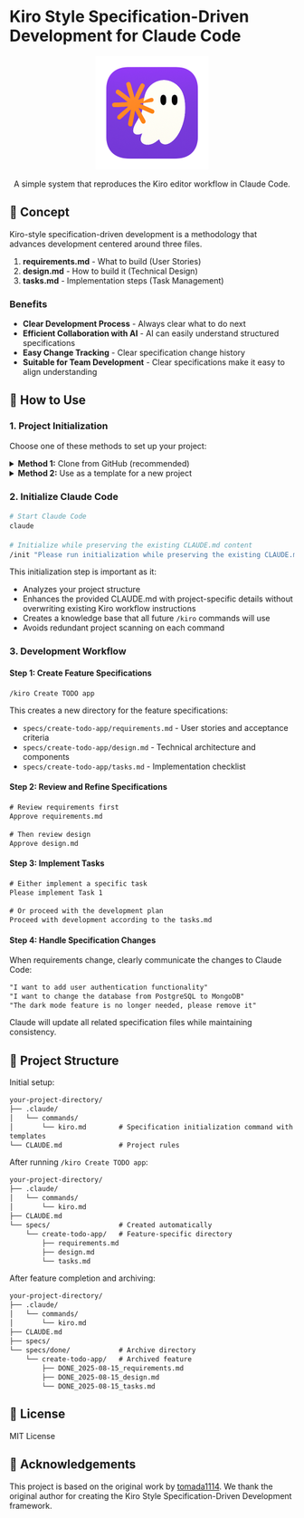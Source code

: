 # Kiro Style Specification-Driven Development for Claude Code

<div align="center">
    <img src="ICON.png" alt="Alt text" width="200" height="200">
    <p>A simple system that reproduces the Kiro editor workflow in Claude Code.</p>
</div>

## 🎯 Concept

Kiro-style specification-driven development is a methodology that advances development centered around three files.

1. **requirements.md** - What to build (User Stories)
2. **design.md** - How to build it (Technical Design)
3. **tasks.md** - Implementation steps (Task Management)

### Benefits

- **Clear Development Process** - Always clear what to do next
- **Efficient Collaboration with AI** - AI can easily understand structured specifications
- **Easy Change Tracking** - Clear specification change history
- **Suitable for Team Development** - Clear specifications make it easy to align understanding

## 🚀 How to Use

### 1. Project Initialization

Choose one of these methods to set up your project:

<details>
<summary><b>Method 1:</b> Clone from GitHub (recommended)</summary>

```bash
# Clone the repository
git clone https://github.com/bizzkoot/kiro_style_claude_code.git

# Copy required files to your project directory
cp -r kiro_style_claude_code/example-project/.claude ./
cp kiro_style_claude_code/example-project/CLAUDE.md ./

# Optional: Copy example specifications for reference
# cp -r kiro_style_claude_code/example-project/specs/* ./specs/

# Clean up
rm -rf kiro_style_claude_code
```
</details>

<details>
<summary><b>Method 2:</b> Use as a template for a new project</summary>

```bash
# Clone the repository
git clone https://github.com/bizzkoot/kiro_style_claude_code.git

# Copy the entire example project as your starting point
cp -r kiro_style_claude_code/example-project/ my-new-project/
cd my-new-project/

# Clean up
rm -rf ../kiro_style_claude_code
```
</details>

### 2. Initialize Claude Code

```bash
# Start Claude Code
claude

# Initialize while preserving the existing CLAUDE.md content
/init "Please run initialization while preserving the existing CLAUDE.md content. Add project structure details without overwriting the Kiro workflow information."
```

This initialization step is important as it:
- Analyzes your project structure
- Enhances the provided CLAUDE.md with project-specific details without overwriting existing Kiro workflow instructions
- Creates a knowledge base that all future `/kiro` commands will use
- Avoids redundant project scanning on each command

### 3. Development Workflow

#### Step 1: Create Feature Specifications

```
/kiro Create TODO app
```

This creates a new directory for the feature specifications:
- `specs/create-todo-app/requirements.md` - User stories and acceptance criteria
- `specs/create-todo-app/design.md` - Technical architecture and components
- `specs/create-todo-app/tasks.md` - Implementation checklist

#### Step 2: Review and Refine Specifications

```
# Review requirements first
Approve requirements.md

# Then review design
Approve design.md
```

#### Step 3: Implement Tasks

```
# Either implement a specific task
Please implement Task 1

# Or proceed with the development plan
Proceed with development according to the tasks.md
```

#### Step 4: Handle Specification Changes

When requirements change, clearly communicate the changes to Claude Code:

```
"I want to add user authentication functionality"
"I want to change the database from PostgreSQL to MongoDB"
"The dark mode feature is no longer needed, please remove it"
```

Claude will update all related specification files while maintaining consistency.

## 📁 Project Structure

Initial setup:
```
your-project-directory/
├── .claude/
│   └── commands/
│       └── kiro.md        # Specification initialization command with templates
└── CLAUDE.md              # Project rules
```

After running `/kiro Create TODO app`:
```
your-project-directory/
├── .claude/
│   └── commands/
│       └── kiro.md
├── CLAUDE.md
└── specs/                 # Created automatically
    └── create-todo-app/   # Feature-specific directory
        ├── requirements.md
        ├── design.md
        └── tasks.md
```

After feature completion and archiving:
```
your-project-directory/
├── .claude/
│   └── commands/
│       └── kiro.md
├── CLAUDE.md
├── specs/
└── specs/done/            # Archive directory
    └── create-todo-app/   # Archived feature
        ├── DONE_2025-08-15_requirements.md
        ├── DONE_2025-08-15_design.md
        └── DONE_2025-08-15_tasks.md
```

## 📝 License

MIT License

## 🙏 Acknowledgements

This project is based on the original work by [tomada1114](https://github.com/tomada1114/kiro_style_claude_code). We thank the original author for creating the Kiro Style Specification-Driven Development framework.
